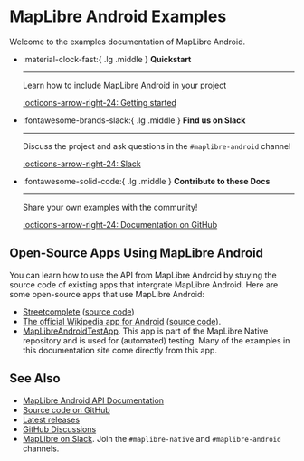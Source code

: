 # MapLibre Android Examples

Welcome to the examples documentation of MapLibre Android.

<div class="grid cards" markdown>

-   :material-clock-fast:{ .lg .middle } __Quickstart__

    ---

    Learn how to include MapLibre Android in your project

    [:octicons-arrow-right-24: Getting started](getting-started.md)

-   :fontawesome-brands-slack:{ .lg .middle } __Find us on Slack__

    ---

    Discuss the project and ask questions in the `#maplibre-android` channel

    [:octicons-arrow-right-24: Slack](https://osmus.slack.com/archives/C01G3D28DAB)

-   :fontawesome-solid-code:{ .lg .middle } __Contribute to these Docs__

    ---

    Share your own examples with the community!

    [:octicons-arrow-right-24: Documentation on GitHub](https://github.com/maplibre/maplibre-native/tree/main/platform/android/docs)

</div>


## Open-Source Apps Using MapLibre Android

You can learn how to use the API from MapLibre Android by stuying the source code of existing apps that intergrate MapLibre Android. Here are some open-source apps that use MapLibre Android:

- [Streetcomplete](https://github.com/streetcomplete/StreetComplete) ([source code](https://github.com/search?q=repo%3Astreetcomplete%2FStreetComplete%20maplibre&type=code))
- [The official Wikipedia app for Android](https://github.com/wikimedia/apps-android-wikipedia) ([source code](https://github.com/search?q=repo%3Awikimedia%2Fapps-android-wikipedia%20maplibre&type=code)).
- [MapLibreAndroidTestApp](https://github.com/maplibre/maplibre-native/tree/main/platform/android/MapLibreAndroidTestApp). This app is part of the MapLibre Native repository and is used for (automated) testing. Many of the examples in this documentation site come directly from this app.

## See Also

- [MapLibre Android API Documentation](https://maplibre.org/maplibre-native/android/api/)
- [Source code on GitHub](https://github.com/maplibre/maplibre-native/tree/main/platform/android)
- [Latest releases](https://github.com/maplibre/maplibre-native/releases?q=android-v11&expanded=true)
- [GitHub Discussions](https://github.com/maplibre/maplibre-native/discussions/categories/q-a?discussions_q=is%3Aopen+category%3AQ%26A+label%3Aandroid)
- [MapLibre on Slack](https://slack.openstreetmap.us). Join the `#maplibre-native` and `#maplibre-android` channels.
